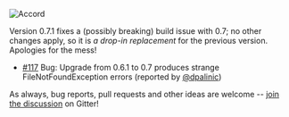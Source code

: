 ![Accord](https://raw.githubusercontent.com/wix/accord/master/assets/accord-logo-light.png?raw=1)

Version 0.7.1 fixes a (possibly breaking) build issue with 0.7; no other changes apply, so it is *a drop-in replacement* for the previous version. Apologies for the mess!

* [#117](https://github.com/wix/accord/pull/117) Bug: Upgrade from 0.6.1 to 0.7 produces strange FileNotFoundException errors (reported by [@dpalinic](https://github.com/dpalinic))

As always, bug reports, pull requests and other ideas are welcome -- [join the discussion](https://gitter.im/wix/accord?utm_source=share-link&utm_medium=link&utm_campaign=share-link) on Gitter!

